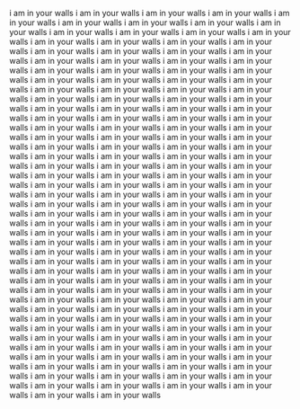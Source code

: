 i am in your walls
i am in your walls
i am in your walls
i am in your walls
i am in your walls
i am in your walls
i am in your walls
i am in your walls
i am in your walls
i am in your walls
i am in your walls
i am in your walls
i am in your walls
i am in your walls
i am in your walls
i am in your walls
i am in your walls
i am in your walls
i am in your walls
i am in your walls
i am in your walls
i am in your walls
i am in your walls
i am in your walls
i am in your walls
i am in your walls
i am in your walls
i am in your walls
i am in your walls
i am in your walls
i am in your walls
i am in your walls
i am in your walls
i am in your walls
i am in your walls
i am in your walls
i am in your walls
i am in your walls
i am in your walls
i am in your walls
i am in your walls
i am in your walls
i am in your walls
i am in your walls
i am in your walls
i am in your walls
i am in your walls
i am in your walls
i am in your walls
i am in your walls
i am in your walls
i am in your walls
i am in your walls
i am in your walls
i am in your walls
i am in your walls
i am in your walls
i am in your walls
i am in your walls
i am in your walls
i am in your walls
i am in your walls
i am in your walls
i am in your walls
i am in your walls
i am in your walls
i am in your walls
i am in your walls
i am in your walls
i am in your walls
i am in your walls
i am in your walls
i am in your walls
i am in your walls
i am in your walls
i am in your walls
i am in your walls
i am in your walls
i am in your walls
i am in your walls
i am in your walls
i am in your walls
i am in your walls
i am in your walls
i am in your walls
i am in your walls
i am in your walls
i am in your walls
i am in your walls
i am in your walls
i am in your walls
i am in your walls
i am in your walls
i am in your walls
i am in your walls
i am in your walls
i am in your walls
i am in your walls
i am in your walls
i am in your walls
i am in your walls
i am in your walls
i am in your walls
i am in your walls
i am in your walls
i am in your walls
i am in your walls
i am in your walls
i am in your walls
i am in your walls
i am in your walls
i am in your walls
i am in your walls
i am in your walls
i am in your walls
i am in your walls
i am in your walls
i am in your walls
i am in your walls
i am in your walls
i am in your walls
i am in your walls
i am in your walls
i am in your walls
i am in your walls
i am in your walls
i am in your walls
i am in your walls
i am in your walls
i am in your walls
i am in your walls
i am in your walls
i am in your walls
i am in your walls
i am in your walls
i am in your walls
i am in your walls
i am in your walls
i am in your walls
i am in your walls
i am in your walls
i am in your walls
i am in your walls
i am in your walls
i am in your walls
i am in your walls
i am in your walls
i am in your walls
i am in your walls
i am in your walls
i am in your walls
i am in your walls
i am in your walls
i am in your walls
i am in your walls
i am in your walls
i am in your walls
i am in your walls
i am in your walls
i am in your walls
i am in your walls
i am in your walls
i am in your walls


<!---
techno-arch/techno-arch is a ✨ special ✨ repository because its `README.md` (this file) appears on your GitHub profile.
You can click the Preview link to take a look at your changes.
--->
